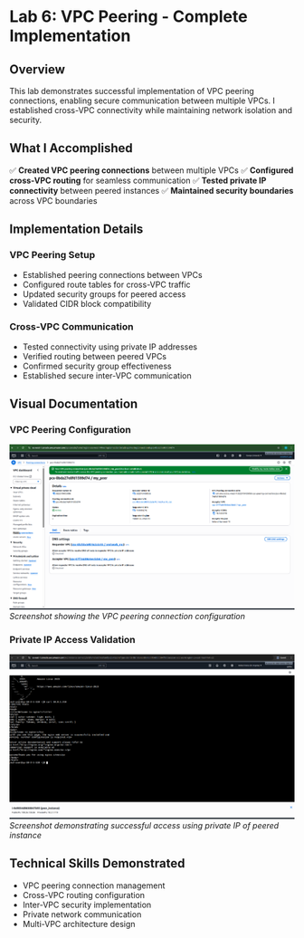 # Lab 6: VPC Peering - Complete Implementation

## Overview

This lab demonstrates successful implementation of VPC peering connections, enabling secure communication between multiple VPCs. I established cross-VPC connectivity while maintaining network isolation and security.

## What I Accomplished

✅ **Created VPC peering connections** between multiple VPCs
✅ **Configured cross-VPC routing** for seamless communication
✅ **Tested private IP connectivity** between peered instances
✅ **Maintained security boundaries** across VPC boundaries

## Implementation Details

### VPC Peering Setup
- Established peering connections between VPCs
- Configured route tables for cross-VPC traffic
- Updated security groups for peered access
- Validated CIDR block compatibility

### Cross-VPC Communication
- Tested connectivity using private IP addresses
- Verified routing between peered VPCs
- Confirmed security group effectiveness
- Established secure inter-VPC communication

## Visual Documentation

### VPC Peering Configuration
![VPC Peering Setup](001_enable_vpc_peering.png)
*Screenshot showing the VPC peering connection configuration*

### Private IP Access Validation
![Private IP Access](accessing_site_with_private_ip_of_peered_instance.png)
*Screenshot demonstrating successful access using private IP of peered instance*

## Technical Skills Demonstrated

- VPC peering connection management
- Cross-VPC routing configuration
- Inter-VPC security implementation
- Private network communication
- Multi-VPC architecture design

